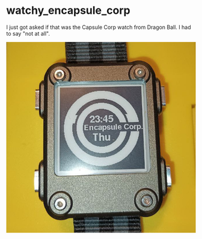 # watchy_encapsule_corp

I just got asked if that was the Capsule Corp watch from Dragon Ball. I had to say "not at all". 

![](watchy_encapsule_corp.jpg)
